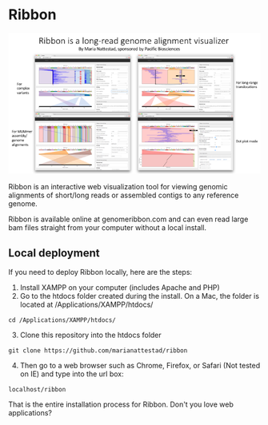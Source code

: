 # Ribbon
![Ribbon gallery](/images/gallery.png)

Ribbon is an interactive web visualization tool for viewing genomic alignments of short/long reads or assembled contigs to any reference genome. 



Ribbon is available online at genomeribbon.com and can even read large bam files straight from your computer without a local install. 

## Local deployment
If you need to deploy Ribbon locally, here are the steps:
1. Install XAMPP on your computer (includes Apache and PHP)
2. Go to the htdocs folder created during the install. On a Mac, the folder is located at /Applications/XAMPP/htdocs/
```
cd /Applications/XAMPP/htdocs/
```
3. Clone this repository into the htdocs folder
```
git clone https://github.com/marianattestad/ribbon
```
4. Then go to a web browser such as Chrome, Firefox, or Safari (Not tested on IE) and type into the url box:
```
localhost/ribbon
```

That is the entire installation process for Ribbon. Don't you love web applications?
